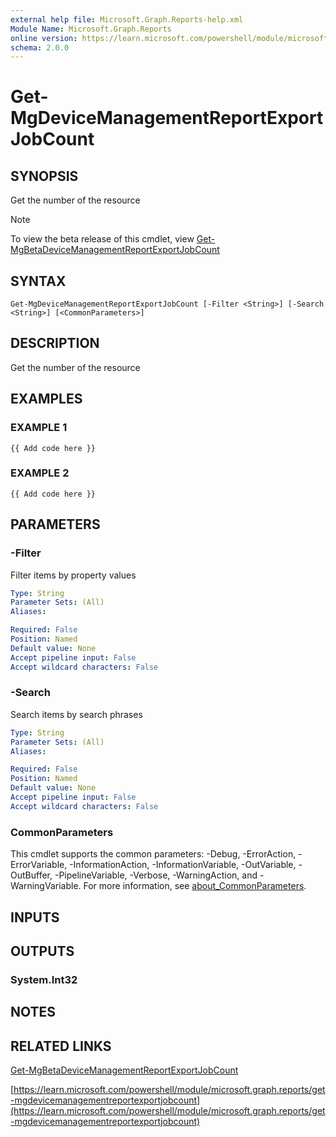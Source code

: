 ```yaml
---
external help file: Microsoft.Graph.Reports-help.xml
Module Name: Microsoft.Graph.Reports
online version: https://learn.microsoft.com/powershell/module/microsoft.graph.reports/get-mgdevicemanagementreportexportjobcount
schema: 2.0.0
---
```


# Get-MgDeviceManagementReportExportJobCount

## SYNOPSIS
Get the number of the resource

> [!NOTE]
> To view the beta release of this cmdlet, view [Get-MgBetaDeviceManagementReportExportJobCount](/powershell/module/Microsoft.Graph.Beta.Reports/Get-MgBetaDeviceManagementReportExportJobCount?view=graph-powershell-beta)

## SYNTAX

```
Get-MgDeviceManagementReportExportJobCount [-Filter <String>] [-Search <String>] [<CommonParameters>]
```

## DESCRIPTION
Get the number of the resource

## EXAMPLES

### EXAMPLE 1
```
{{ Add code here }}
```

### EXAMPLE 2
```
{{ Add code here }}
```

## PARAMETERS

### -Filter
Filter items by property values

```yaml
Type: String
Parameter Sets: (All)
Aliases:

Required: False
Position: Named
Default value: None
Accept pipeline input: False
Accept wildcard characters: False
```

### -Search
Search items by search phrases

```yaml
Type: String
Parameter Sets: (All)
Aliases:

Required: False
Position: Named
Default value: None
Accept pipeline input: False
Accept wildcard characters: False
```

### CommonParameters
This cmdlet supports the common parameters: -Debug, -ErrorAction, -ErrorVariable, -InformationAction, -InformationVariable, -OutVariable, -OutBuffer, -PipelineVariable, -Verbose, -WarningAction, and -WarningVariable. For more information, see [about_CommonParameters](http://go.microsoft.com/fwlink/?LinkID=113216).

## INPUTS

## OUTPUTS

### System.Int32
## NOTES

## RELATED LINKS
[Get-MgBetaDeviceManagementReportExportJobCount](/powershell/module/Microsoft.Graph.Beta.Reports/Get-MgBetaDeviceManagementReportExportJobCount?view=graph-powershell-beta)

[https://learn.microsoft.com/powershell/module/microsoft.graph.reports/get-mgdevicemanagementreportexportjobcount](https://learn.microsoft.com/powershell/module/microsoft.graph.reports/get-mgdevicemanagementreportexportjobcount)


